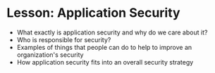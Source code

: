 # Lesson: Application Security

* What exactly is application security and why do we care about it?
* Who is responsible for security?
* Examples of things that people can do to help to improve an organization's security
* How application security fits into an overall security strategy
